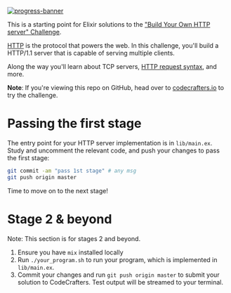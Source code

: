 [![progress-banner](https://backend.codecrafters.io/progress/http-server/3ab814df-e21e-4b65-8b62-8045544a19a1)](https://app.codecrafters.io/users/codecrafters-bot?r=2qF)

This is a starting point for Elixir solutions to the
["Build Your Own HTTP server" Challenge](https://app.codecrafters.io/courses/http-server/overview).

[HTTP](https://en.wikipedia.org/wiki/Hypertext_Transfer_Protocol) is the
protocol that powers the web. In this challenge, you'll build a HTTP/1.1 server
that is capable of serving multiple clients.

Along the way you'll learn about TCP servers,
[HTTP request syntax](https://www.w3.org/Protocols/rfc2616/rfc2616-sec5.html),
and more.

**Note**: If you're viewing this repo on GitHub, head over to
[codecrafters.io](https://codecrafters.io) to try the challenge.

# Passing the first stage

The entry point for your HTTP server implementation is in `lib/main.ex`. Study
and uncomment the relevant code, and push your changes to pass the first stage:

```sh
git commit -am "pass 1st stage" # any msg
git push origin master
```

Time to move on to the next stage!

# Stage 2 & beyond

Note: This section is for stages 2 and beyond.

1. Ensure you have `mix` installed locally
1. Run `./your_program.sh` to run your program, which is implemented in
   `lib/main.ex`.
1. Commit your changes and run `git push origin master` to submit your solution
   to CodeCrafters. Test output will be streamed to your terminal.
